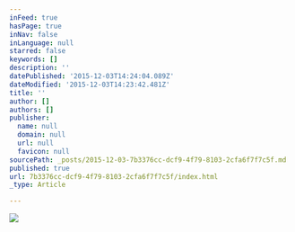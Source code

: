 ```yaml
---
inFeed: true
hasPage: true
inNav: false
inLanguage: null
starred: false
keywords: []
description: ''
datePublished: '2015-12-03T14:24:04.089Z'
dateModified: '2015-12-03T14:23:42.481Z'
title: ''
author: []
authors: []
publisher:
  name: null
  domain: null
  url: null
  favicon: null
sourcePath: _posts/2015-12-03-7b3376cc-dcf9-4f79-8103-2cfa6f7f7c5f.md
published: true
url: 7b3376cc-dcf9-4f79-8103-2cfa6f7f7c5f/index.html
_type: Article

---
```

![](https://the-grid-user-content.s3-us-west-2.amazonaws.com/043ec036-2d69-4135-86c3-f11ce6039729.jpg)